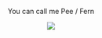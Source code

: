 <p align="center">
  You can call me Pee / Fern
</p>

<p align="center">
  <a href="https://skillicons.dev">
    <img src="https://skillicons.dev/icons?i=stackoverflow,linux,github,docker,js,nodejs,express,react,bootstrap,mysql,mongodb" />
  </a>
</p>

